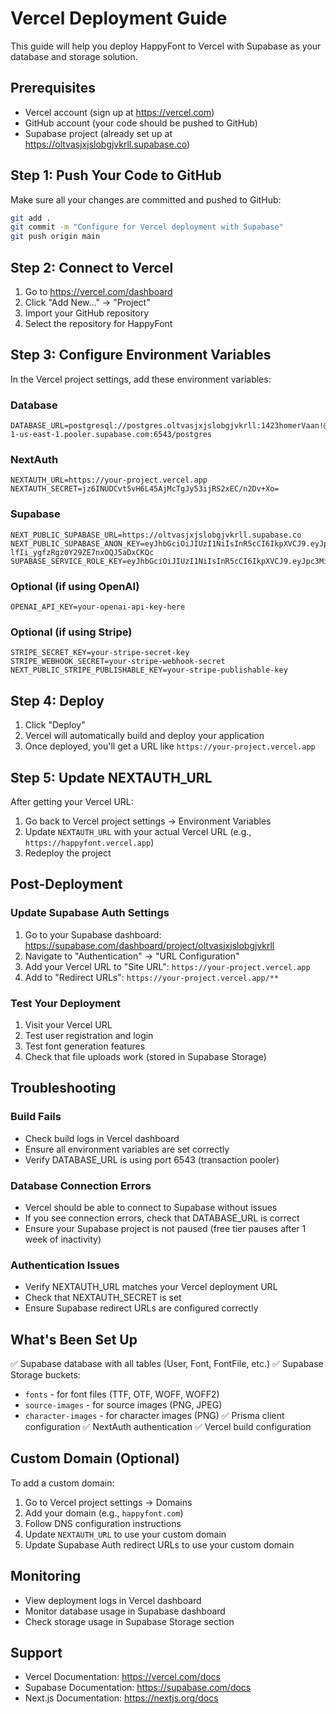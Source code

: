 # Vercel Deployment Guide

This guide will help you deploy HappyFont to Vercel with Supabase as your database and storage solution.

## Prerequisites

- Vercel account (sign up at https://vercel.com)
- GitHub account (your code should be pushed to GitHub)
- Supabase project (already set up at https://oltvasjxjslobgjvkrll.supabase.co)

## Step 1: Push Your Code to GitHub

Make sure all your changes are committed and pushed to GitHub:

```bash
git add .
git commit -m "Configure for Vercel deployment with Supabase"
git push origin main
```

## Step 2: Connect to Vercel

1. Go to https://vercel.com/dashboard
2. Click "Add New..." → "Project"
3. Import your GitHub repository
4. Select the repository for HappyFont

## Step 3: Configure Environment Variables

In the Vercel project settings, add these environment variables:

### Database
```
DATABASE_URL=postgresql://postgres.oltvasjxjslobgjvkrll:1423homerVaan!@aws-1-us-east-1.pooler.supabase.com:6543/postgres
```

### NextAuth
```
NEXTAUTH_URL=https://your-project.vercel.app
NEXTAUTH_SECRET=jz6INUDCvt5vH6L45AjMcTgJy53ijRS2xEC/n2Dv+Xo=
```

### Supabase
```
NEXT_PUBLIC_SUPABASE_URL=https://oltvasjxjslobgjvkrll.supabase.co
NEXT_PUBLIC_SUPABASE_ANON_KEY=eyJhbGciOiJIUzI1NiIsInR5cCI6IkpXVCJ9.eyJpc3MiOiJzdXBhYmFzZSIsInJlZiI6Im9sdHZhc2p4anNsb2JnanZrcmxsIiwicm9sZSI6ImFub24iLCJpYXQiOjE3NjA4ODAyOTUsImV4cCI6MjA3NjQ1NjI5NX0.TXhTWME3bM-lfIi_ygfzRgz0Y29ZE7nxOQJ5aDxCKQc
SUPABASE_SERVICE_ROLE_KEY=eyJhbGciOiJIUzI1NiIsInR5cCI6IkpXVCJ9.eyJpc3MiOiJzdXBhYmFzZSIsInJlZiI6Im9sdHZhc2p4anNsb2JnanZrcmxsIiwicm9sZSI6InNlcnZpY2Vfcm9sZSIsImlhdCI6MTc2MDg4MDI5NSwiZXhwIjoyMDc2NDU2Mjk1fQ.xTYbERXRYZOm8cKghPTKeAkREVnP6OCgmGHPXsPOAtE
```

### Optional (if using OpenAI)
```
OPENAI_API_KEY=your-openai-api-key-here
```

### Optional (if using Stripe)
```
STRIPE_SECRET_KEY=your-stripe-secret-key
STRIPE_WEBHOOK_SECRET=your-stripe-webhook-secret
NEXT_PUBLIC_STRIPE_PUBLISHABLE_KEY=your-stripe-publishable-key
```

## Step 4: Deploy

1. Click "Deploy"
2. Vercel will automatically build and deploy your application
3. Once deployed, you'll get a URL like `https://your-project.vercel.app`

## Step 5: Update NEXTAUTH_URL

After getting your Vercel URL:

1. Go back to Vercel project settings → Environment Variables
2. Update `NEXTAUTH_URL` with your actual Vercel URL (e.g., `https://happyfont.vercel.app`)
3. Redeploy the project

## Post-Deployment

### Update Supabase Auth Settings

1. Go to your Supabase dashboard: https://supabase.com/dashboard/project/oltvasjxjslobgjvkrll
2. Navigate to "Authentication" → "URL Configuration"
3. Add your Vercel URL to "Site URL": `https://your-project.vercel.app`
4. Add to "Redirect URLs": `https://your-project.vercel.app/**`

### Test Your Deployment

1. Visit your Vercel URL
2. Test user registration and login
3. Test font generation features
4. Check that file uploads work (stored in Supabase Storage)

## Troubleshooting

### Build Fails

- Check build logs in Vercel dashboard
- Ensure all environment variables are set correctly
- Verify DATABASE_URL is using port 6543 (transaction pooler)

### Database Connection Errors

- Vercel should be able to connect to Supabase without issues
- If you see connection errors, check that DATABASE_URL is correct
- Ensure your Supabase project is not paused (free tier pauses after 1 week of inactivity)

### Authentication Issues

- Verify NEXTAUTH_URL matches your Vercel deployment URL
- Check that NEXTAUTH_SECRET is set
- Ensure Supabase redirect URLs are configured correctly

## What's Been Set Up

✅ Supabase database with all tables (User, Font, FontFile, etc.)
✅ Supabase Storage buckets:
  - `fonts` - for font files (TTF, OTF, WOFF, WOFF2)
  - `source-images` - for source images (PNG, JPEG)
  - `character-images` - for character images (PNG)
✅ Prisma client configuration
✅ NextAuth authentication
✅ Vercel build configuration

## Custom Domain (Optional)

To add a custom domain:

1. Go to Vercel project settings → Domains
2. Add your domain (e.g., `happyfont.com`)
3. Follow DNS configuration instructions
4. Update `NEXTAUTH_URL` to use your custom domain
5. Update Supabase Auth redirect URLs to use your custom domain

## Monitoring

- View deployment logs in Vercel dashboard
- Monitor database usage in Supabase dashboard
- Check storage usage in Supabase Storage section

## Support

- Vercel Documentation: https://vercel.com/docs
- Supabase Documentation: https://supabase.com/docs
- Next.js Documentation: https://nextjs.org/docs

